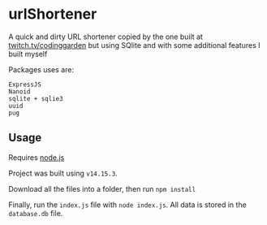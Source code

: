 # urlShortener

A quick and dirty URL shortener copied by the one built at [twitch.tv/codinggarden](https://www.twitch.tv/codinggarden) but using SQlite and with some additional features I built myself

Packages uses are:

```
ExpressJS
Nanoid
sqlite + sqlie3
uuid
pug
```

## Usage

Requires [node.js](https://nodejs.org/en/)

Project was built using `v14.15.3`.

Download all the files into a folder, then run `npm install`

Finally, run the `index.js` file with `node index.js`.
All data is stored in the `database.db` file.
